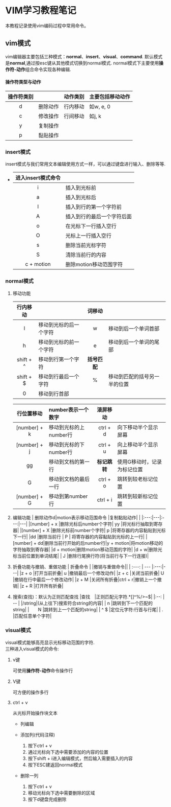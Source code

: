 # VIM学习教程笔记

本教程记录使用vim编码过程中常用命令。
## vim模式

vim编辑器主要包括三种模式：**normal**、**insert**、**visual**、**command**. 默认模式是**normal**,通过按esc键从其他模式切换到normal模式. normal模式下主要使用**操作符-动作**组合命令实现各种编辑.  
#### 操作符类型与动作

|操作符类别 | |动作类别 |主要包括移动动作 |
|:--:|--|:--:|--|
| d |删除动作| 行内移动 |如w, e, 0 |
| c |修改操作| 行间移动 |如j, k|
| y |复制操作|
| p |黏贴操作|

### **insert**模式
insert模式与我们常用文本编辑使用方式一样，可以通过键盘进行输入、删除等等.

-  
    |进入insert模式命令 | |
    |:--: |--|
    |  i  |插入到光标前|
    |  a  |插入到光标后|
    |  I  |插入到行的第一个字符前|
    |  A  |插入到行的最后一个字符后面|
    |  o  |在光标下一行插入空行|
    |  O  |光标上一行插入空行|
    |  s  |删除当前光标字符|
    |  S  |清除当前行的内容|
    |c + motion|删除motion移动范围字符|

### **normal**模式
1. 移动功能  

    |行内移动   |                  |词移动     |    |
    |:---:|:---|:---:|---|
    | l       |移动到光标的后一个字符| w |移动到后一个单词首部|
    | h       |移动到光标的前一个字符| e |移动到后一个单词的尾部|
    |shift + ^|移动到行第一个字符   |**括号匹配**|          |
    |shift + $|移动到行最后一个字符 | % |移动到匹配的括号另一半的位置|
    | 0       |移动到行首部|

    |行位置移动|number表示一个数字  | 滚屏移动| |
    | :---:  |:---|:---:|---|
    |[number] + k  |移动到光标的上number行|ctrl + d|向下移动半个显示屏幕|
    |[number] + j  |移动到光标的下number行|ctrl + u|向上移动半个显示屏幕
    |    gg        |移动到文档的第一行    |**标记跳转**|使用G移动时，记录为标记位置|
    |    G         |移动到文档的最后一行   |ctrl + o|跳转到较老标记位置|
    |[number] + G  |移动到第number行     |ctrl + i|跳转到较新标记位置|

2. 编辑功能
    | 删除动作d|motion表示移动范围命令 |复制黏贴动作| |
    |:---:|---|:---:|---|
    |[number] + x |删除光标后number个字符| yy |将光标行抽取到寄存器|
    |[number] + X |删除光标前number个字符| p  |将寄存器的内容黏贴到光标下一行|
    |dd  |删除当前行     | P | 将寄存器的内容黏贴到光标的上一行|
    |[number] + dd|删除当前行开始的后number行|y + motion|将motion移动的字符抽取到寄存器|
    |d + motion|删除motion移动范围的字符|
    |d + w|删除光标当前位置到单词结尾|
    | J |删除行尾换行符(将当前行与下一行连接)|

3. 折叠功能与撤销、重做功能
    | 折叠命令 | |撤销与重做命令||
    | :---: | --- |:---:|---|
    |z + o |打开当前折叠| u |撤销最后一个修改动作|
    |z + c |关闭当前折叠| U |撤销在行中最后一个修改动作|
    |z + M |关闭所有折叠|ctrl + r|撤销上一个撤销|
    |z + R |打开所有折叠|

4. 搜索(查找)：默认为正则匹配查找
    |查找　|正则匹配元字符.*[]^%/\>~$|
    |:--: | -- |
    |/string|(从上往下)搜索符合string的内容|
    |   n   |跳转到下一个匹配的string|
    |　　N  |跳转到上一个匹配的string|
    |  ^ $ |定位元字符:行首与行尾|
    |   .  |匹配任意单个字符|

### **visual**模式

visual模式能够高亮显示光标移动范围的字符.  
三种进入visual模式的命令:
1. v键

    可使用**操作符-动作**命令操作行

2. V键

    可方便的操作多行

3. ctrl + v

    从光标开始操作块文本
    * 列编辑
    * 添加列(代码注释)
        1) 按下ctrl + v
        2) 通过光标向下选中需要添加的内容的位置
        3) 按下shift + i进入编辑模式，然后输入需要插入的内容
        4) 按下ESC建返回normal模式

    * 删除一列
        1) 按下ctrl + v
        2) 移动光标向下选中需要删除的区域
        3) 按下d键盘完成删除